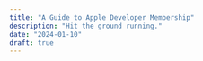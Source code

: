 ```yaml
---
title: "A Guide to Apple Developer Membership"
description: "Hit the ground running."
date: "2024-01-10"
draft: true
---
```


